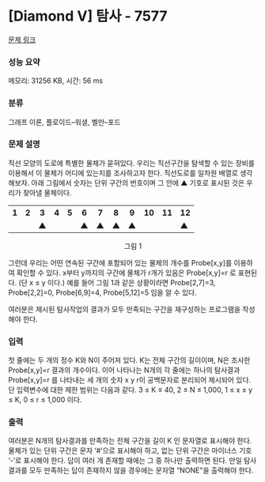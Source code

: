 # [Diamond V] 탐사 - 7577 

[문제 링크](https://www.acmicpc.net/problem/7577) 

### 성능 요약

메모리: 31256 KB, 시간: 56 ms

### 분류

그래프 이론, 플로이드–워셜, 벨만–포드

### 문제 설명

<p>직선 모양의 도로에 특별한 물체가 묻혀있다. 우리는 직선구간을 탐색할 수 있는 장비를 이용해서 이 물체가 어디에 있는지를 조사하고자 한다. 직선도로를 일차원 배열로 생각해보자. 아래 그림에서 숫자는 단위 구간의 번호이며 그 안에 ▲ 기호로 표시된 것은 우리가 찾아낼 물체이다. </p>

<table class="table table-bordered th-center table-center-50 td-center">
	<tbody>
		<tr>
			<th>1</th>
			<th>2</th>
			<th>3</th>
			<th>4</th>
			<th>5</th>
			<th>6</th>
			<th>7</th>
			<th>8</th>
			<th>9</th>
			<th>10</th>
			<th>11</th>
			<th>12</th>
		</tr>
		<tr>
			<td> </td>
			<td> </td>
			<td>▲</td>
			<td> </td>
			<td> </td>
			<td>▲</td>
			<td>▲</td>
			<td>▲</td>
			<td>▲</td>
			<td> </td>
			<td> </td>
			<td>▲</td>
		</tr>
	</tbody>
</table>

<p style="text-align: center;">그림 1</p>

<p>그런데 우리는 어떤 연속된 구간에 포함되어 있는 물체의 개수를 Probe[x,y]를 이용하여 확인할 수 있다. x부터 y까지의 구간에 물체가 r개가 있음은 Probe[x,y]=r 로 표현된다. (단 x ≤ y 이다.) 예를 들어 그림 1과 같은 상황이라면 Probe[2,7]=3, Probe[2,2]=0, Probe[6,9]=4, Probe[5,12]=5 임을 알 수 있다. </p>

<p>여러분은 제시된 탐사작업의 결과가 모두 만족되는 구간을 재구성하는 프로그램을 작성해야 한다. </p>

### 입력 

 <p>첫 줄에는 두 개의 정수 K와 N이 주어져 있다. K는 전체 구간의 길이이며, N은 조사한 Probe[x,y]=r 결과의 개수이다. 이어 나타나는 N개의 각 줄에는 하나의 탐사결과 Probe[x,y]=r 를 나타내는 세 개의 숫자 x y r이 공백문자로 분리되어 제시되어 있다. 단 입력변수에 대한 제한 범위는 다음과 같다. 3 ≤ K ≤ 40, 2 ≤ N ≤ 1,000, 1 ≤ x ≤ y ≤ K, 0 ≤ r ≤ 1,000 이다.</p>

### 출력 

 <p>여러분은 N개의 탐사결과를 만족하는 전체 구간을 길이 K 인 문자열로 표시해야 한다. 물체가 있는 단위 구간은 문자 ‘#’으로 표시해야 하고, 없는 단위 구간은 마이너스 기호 ‘-’로 표시해야 한다. 답이 여러 개 존재할 때에는 그 중 하나만 출력하면 된다. 만일 탐사결과를 모두 만족하는 답이 존재하지 않을 경우에는 문자열 “NONE"을 출력해야 한다.</p>

